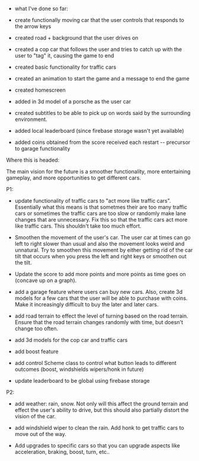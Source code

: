 - what I've done so far:

- create functionally moving car that the user controls that responds to the arrow keys
- created road + background that the user drives on
- created a cop car that follows the user and tries to catch up with the user to "tag" it, causing the game to end
- created basic functionality for traffic cars
- created an animation to start the game and a message to end the game
- created homescreen
- added in 3d model of a porsche as the user car
- created subtitles to be able to pick up on words said by the surrounding environment. 
- added local leaderboard (since firebase storage wasn't yet available)
- added coins obtained from the score received each restart -- precursor to garage functionality

Where this is headed:

The main vision for the future is a smoother functionality, more entertaining gameplay, and more opportunities to get different cars. 

P1:

- update functionality of traffic cars to "act more like traffic cars". Essentially what this means is that sometmes their are too many traffic cars or sometimes the traffic cars are too slow or randomly make lane changes that are unnecessary. Fix this so that the traffic cars act more like traffic cars. This shouldn't take too much effort.

- Smoothen the movement of the user's car. The user car at times can go left to right slower than usual and also the movement looks weird and unnatural. Try to smoothen this movement by either getting rid of the car tilt that occurs when you press the left and right keys or smoothen out the tilt. 

- Update the score to add more points and more points as time goes on (concave up on a graph).

- add a garage feature where users can buy new cars. Also, create 3d models for a few cars that the user will be able to purchase with coins. Make it increasingly difficult to buy the later and later cars. 

- add road terrain to effect the level of turning based on the road terrain. Ensure that the road terrain changes randomly with time, but doesn't change too often.

- add 3d models for the cop car and traffic cars 

- add boost feature

- add control Scheme class to control what button leads to different outcomes (boost, windshields wipers/honk in future)

- update leaderboard to be global using firebase storage

P2:

- add weather: rain, snow. Not only will this affect the ground terrain and effect the user's ability to drive, but this should also partially distort the vision of the car. 

- add windshield wiper to clean the rain. Add honk to get traffic cars to move out of the way. 

- Add upgrades to specific cars so that you can upgrade aspects like acceleration, braking, boost, turn, etc..


